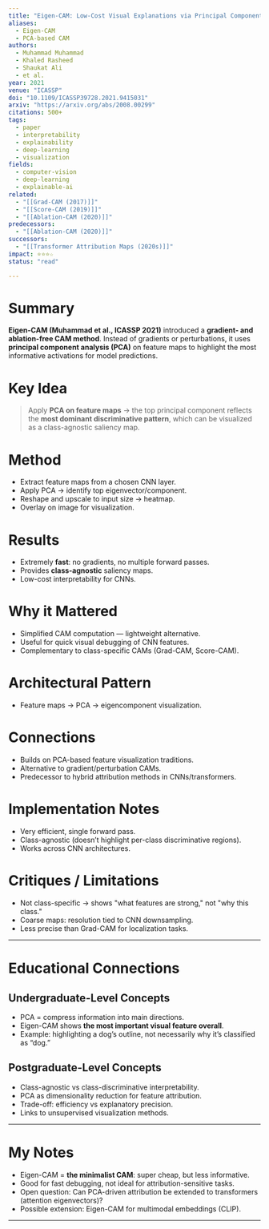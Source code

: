 ```yaml
---
title: "Eigen-CAM: Low-Cost Visual Explanations via Principal Components (2021)"
aliases:
  - Eigen-CAM
  - PCA-based CAM
authors:
  - Muhammad Muhammad
  - Khaled Rasheed
  - Shaukat Ali
  - et al.
year: 2021
venue: "ICASSP"
doi: "10.1109/ICASSP39728.2021.9415031"
arxiv: "https://arxiv.org/abs/2008.00299"
citations: 500+
tags:
  - paper
  - interpretability
  - explainability
  - deep-learning
  - visualization
fields:
  - computer-vision
  - deep-learning
  - explainable-ai
related:
  - "[[Grad-CAM (2017)]]"
  - "[[Score-CAM (2019)]]"
  - "[[Ablation-CAM (2020)]]"
predecessors:
  - "[[Ablation-CAM (2020)]]"
successors:
  - "[[Transformer Attribution Maps (2020s)]]"
impact: ⭐⭐⭐☆
status: "read"

---
```


# Summary
**Eigen-CAM (Muhammad et al., ICASSP 2021)** introduced a **gradient- and ablation-free CAM method**. Instead of gradients or perturbations, it uses **principal component analysis (PCA)** on feature maps to highlight the most informative activations for model predictions.

# Key Idea
> Apply **PCA on feature maps** → the top principal component reflects the **most dominant discriminative pattern**, which can be visualized as a class-agnostic saliency map.

# Method
- Extract feature maps from a chosen CNN layer.  
- Apply PCA → identify top eigenvector/component.  
- Reshape and upscale to input size → heatmap.  
- Overlay on image for visualization.  

# Results
- Extremely **fast**: no gradients, no multiple forward passes.  
- Provides **class-agnostic** saliency maps.  
- Low-cost interpretability for CNNs.  

# Why it Mattered
- Simplified CAM computation — lightweight alternative.  
- Useful for quick visual debugging of CNN features.  
- Complementary to class-specific CAMs (Grad-CAM, Score-CAM).  

# Architectural Pattern
- Feature maps → PCA → eigencomponent visualization.  

# Connections
- Builds on PCA-based feature visualization traditions.  
- Alternative to gradient/perturbation CAMs.  
- Predecessor to hybrid attribution methods in CNNs/transformers.  

# Implementation Notes
- Very efficient, single forward pass.  
- Class-agnostic (doesn’t highlight per-class discriminative regions).  
- Works across CNN architectures.  

# Critiques / Limitations
- Not class-specific → shows "what features are strong," not "why this class."  
- Coarse maps: resolution tied to CNN downsampling.  
- Less precise than Grad-CAM for localization tasks.  

---

# Educational Connections

## Undergraduate-Level Concepts
- PCA = compress information into main directions.  
- Eigen-CAM shows **the most important visual feature overall**.  
- Example: highlighting a dog’s outline, not necessarily why it’s classified as “dog.”  

## Postgraduate-Level Concepts
- Class-agnostic vs class-discriminative interpretability.  
- PCA as dimensionality reduction for feature attribution.  
- Trade-off: efficiency vs explanatory precision.  
- Links to unsupervised visualization methods.  

---

# My Notes
- Eigen-CAM = **the minimalist CAM**: super cheap, but less informative.  
- Good for fast debugging, not ideal for attribution-sensitive tasks.  
- Open question: Can PCA-driven attribution be extended to transformers (attention eigenvectors)?  
- Possible extension: Eigen-CAM for multimodal embeddings (CLIP).  

---
